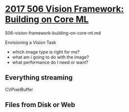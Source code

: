 # [2017 506 Vision Framework: Building on Core ML](https://developer.apple.com/videos/play/wwdc2017/506/)

506-vision-framework-building-on-core-ml.md


Envisioning a Vision Task

* which image type is right for me?
* what am i going to do with the image?
* what performance do I need or want?


## Everything streaming

CVPixelBuffer


## Files from Disk or Web 
